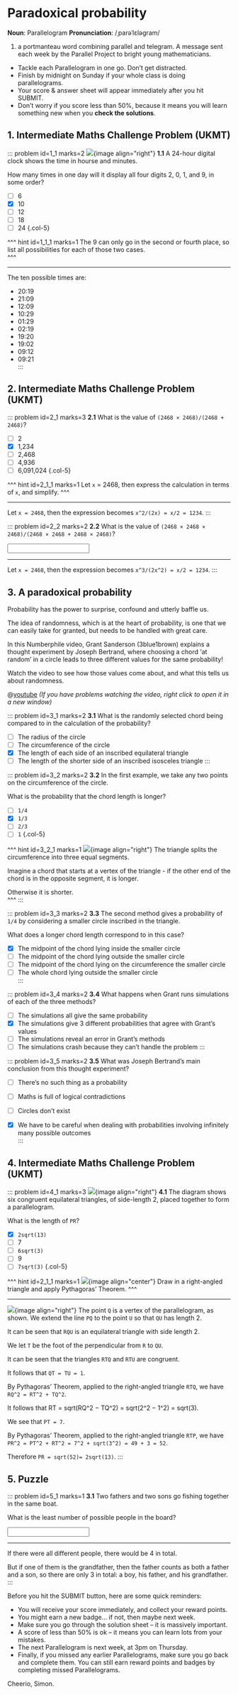 # Paradoxical probability

<div class="dictionary">

__Noun__: Parallelogram
__Pronunciation__: /ˌparəˈlɛləɡram/

1. a portmanteau word combining parallel and telegram. A message sent each
week by the Parallel Project to bright young mathematicians.

</div>

*	Tackle each Parallelogram in one go. Don’t get distracted.
*	Finish by midnight on Sunday if your whole class is doing parallelograms.
*	Your score & answer sheet will appear immediately after you hit SUBMIT.
*	Don’t worry if you score less than 50%, because it means you will learn something new when you __check the solutions__.


## 1. Intermediate Maths Challenge Problem (UKMT)
<!--- 2019 (4) --->

::: problem id=1_1 marks=2
![](/resources/9-41-paradoxical-probability/1-digital_clock.png){image align="right"}
__1.1__ A 24-hour digital clock shows the time in hourse and minutes.  

How many times in one day will it display all four digits 2, 0, 1, and 9, in some order?

* [ ] 6
* [x] 10
* [ ] 12
* [ ] 18
* [ ] 24
{.col-5}

^^^ hint id=1_1_1 marks=1 
The 9 can only go in the second or fourth place, so list all possibilities for each of those two cases.  
^^^

---  

The ten possible times are:

* 20:19  
* 21:09  
* 12:09  
* 10:29  
* 01:29  
* 02:19  
* 19:20  
* 19:02  
* 09:12  
* 09:21  
:::


## 2. Intermediate Maths Challenge Problem (UKMT)
<!--- 2020 (10) --->

::: problem id=2_1 marks=3
__2.1__ What is the value of `(2468 × 2468)/(2468 + 2468)`?
* [ ] 2
* [x] 1,234
* [ ] 2,468
* [ ] 4,936
* [ ] 6,091,024
{.col-5}

^^^ hint id=2_1_1 marks=1 
Let `x` = 2468, then express the calculation in terms of `x`, and simplify.
^^^

---

Let `x = 2468`, then the expression becomes `x^2/(2x) = x/2 = 1234`.
:::

::: problem id=2_2 marks=2
__2.2__ What is the value of `(2468 × 2468 × 2468)/(2468 × 2468 + 2468 × 2468)`? 

<input type="number" solution="1234"/> 

---

Let `x = 2468`, then the expression becomes `x^3/(2x^2) = x/2 = 1234`.
:::


## 3. A paradoxical probability

Probability has the power to surprise, confound and utterly baffle us.  

The idea of randomness, which is at the heart of probability, is one that we can easily take for granted, but needs to be handled with great care.

In this Numberphile video, Grant Sanderson (3blue1brown) explains a thought experiment by Joseph Bertrand, where choosing a chord ‘at random’ in a circle leads to three different values for the same probability!  

Watch the video to see how those values come about, and what this tells us about randomness.

@[youtube](mZBwsm6B280?rel=0) _(If you have problems watching the video, right click to open it in a new window)_  

::: problem id=3_1 marks=2
__3.1__ What is the randomly selected chord being compared to in the calculation of the probability?  

* [ ] The radius of the circle 
* [ ] The circumference of the circle
* [x] The length of each side of an inscribed equilateral triangle 
* [ ] The length of the shorter side of an inscribed isosceles triangle
:::

::: problem id=3_2 marks=2
__3.2__ In the first example, we take any two points on the circumference of the circle.  

What is the probability that the chord length is longer?  

* [ ] `1/4`
* [x] `1/3`
* [ ] `2/3`
* [ ] `1`
{.col-5}

^^^ hint id=3_2_1 marks=1 
![](/resources/9-41-paradoxical-probability/3-2-chord-hint.jpg){image align="right"}
The triangle splits the circumference into three equal segments.  

Imagine a chord that starts at a vertex of the triangle - if the other end of the chord is in the opposite segment, it is longer.  

Otherwise it is shorter.  
^^^
:::

::: problem id=3_3 marks=2
__3.3__ The second method gives a probability of `1/4` by considering a smaller circle inscribed in the triangle.  

What does a longer chord length correspond to in this case?

* [x] The midpoint of the chord lying inside the smaller circle  
* [ ] The midpoint of the chord lying outside the smaller circle  
* [ ] The midpoint of the chord lying on the circumference the smaller circle  
* [ ] The whole chord lying outside the smaller circle  
:::

::: problem id=3_4 marks=2
__3.4__ What happens when Grant runs simulations of each of the three methods?

* [ ] The simulations all give the same probability
* [x] The simulations give 3 different probabilities that agree with Grant’s values
* [ ] The simulations reveal an error in Grant’s methods
* [ ] The simulations crash because they can’t handle the problem
:::

::: problem id=3_5 marks=2
__3.5__ What was Joseph Bertrand’s main conclusion from this thought experiment?

* [ ] There’s no such thing as a probability  
* [ ] Maths is full of logical contradictions  
* [ ] Circles don’t exist  
* [x] We have to be careful when dealing with probabilities involving infinitely many possible outcomes  
:::


## 4. Intermediate Maths Challenge Problem (UKMT)
<!--- 2019 (15) --->

::: problem id=4_1 marks=3
![](/resources/9-41-paradoxical-probability/4-diagram.jpg){image align="right"}
__4.1__ The diagram shows six congruent equilateral triangles, of side-length 2, placed together to form a parallelogram.  

What is the length of `PR`?
* [x] `2sqrt(13)`
* [ ] 7
* [ ] `6sqrt(3)`
* [ ] 9
* [ ] `7sqrt(3)`
{.col-5}

^^^ hint id=2_1_1 marks=1 
![](/resources/9-41-paradoxical-probability/4-diagram-hint.jpg){image align="center"}
Draw in a right-angled triangle and apply Pythagoras’ Theorem.
^^^

---
![](/resources/9-41-paradoxical-probability/4-diagram-hint.jpg){image align="right"}
The point `Q` is a vertex of the parallelogram, as shown. We extend the line `PQ` to the point `U` so that `QU` has length 2.  

It can be seen that `RQU` is an equilateral triangle with side length 2.  

We let `T` be the foot of the perpendicular from `R` to `QU`.  

It can be seen that the triangles `RTQ` and `RTU` are congruent.  

It follows that `QT = TU = 1`.  

By Pythagoras’ Theorem, applied to the right-angled triangle `RTQ`, we have `RQ^2 = RT^2 + TQ^2`.  

It follows that RT = sqrt(RQ^2 − TQ^2) = sqrt(2^2 − 1^2) = sqrt(3).  

We see that `PT = 7`.  

By Pythagoras’ Theorem, applied to the right-angled triangle `RTP`, we have `PR^2 = PT^2 + RT^2 = 7^2 + sqrt(3^2) = 49 + 3 = 52`.  

Therefore `PR = sqrt(52)= 2sqrt(13)`.
:::


## 5. Puzzle

::: problem id=5_1 marks=1
__3.1__ Two fathers and two sons go fishing together in the same boat.  

What is the least number of possible people in the board?

<input type="number" solution="3"/> 

---

If there were all different people, there would be 4 in total.  

But if one of them is the grandfather, then the father counts as both a father and a son, so there are only 3 in total: a boy, his father, and his grandfather.
:::


Before you hit the SUBMIT button, here are some quick reminders:

*	You will receive your score immediately, and collect your reward points.
*	You might earn a new badge... if not, then maybe next week.
*	Make sure you go through the solution sheet – it is massively important.
*	A score of less than 50% is ok – it means you can learn lots from your mistakes.
*	The next Parallelogram is next week, at 3pm on Thursday.
*	Finally, if you missed any earlier Parallelograms, make sure you go back and complete them. You can still earn reward points and badges by completing missed Parallelograms.

Cheerio,
Simon.